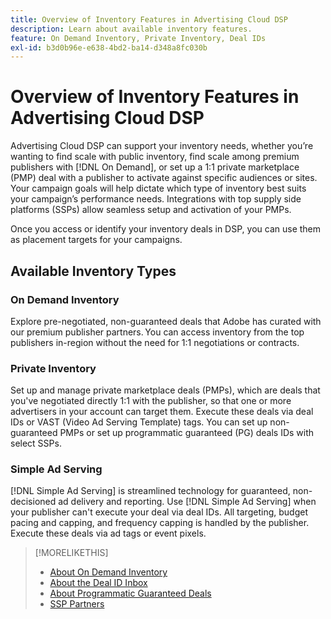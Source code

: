 ```yaml
---
title: Overview of Inventory Features in Advertising Cloud DSP
description: Learn about available inventory features.
feature: On Demand Inventory, Private Inventory, Deal IDs
exl-id: b3d0b96e-e638-4bd2-ba14-d348a8fc030b
---
```

# Overview of Inventory Features in Advertising Cloud DSP

Advertising Cloud DSP can support your inventory needs, whether you’re wanting to find scale with public inventory, find scale among premium publishers with [!DNL On Demand], or set up a 1:1 private marketplace (PMP) deal with a publisher to activate against specific audiences or sites. Your campaign goals will help dictate which type of inventory best suits your campaign’s performance needs. Integrations with top supply side platforms (SSPs) allow seamless setup and activation of your PMPs.

Once you access or identify your inventory deals in DSP, you can use them as placement targets for your campaigns.

## Available Inventory Types

### On Demand Inventory

Explore pre-negotiated, non-guaranteed deals that Adobe has curated with our premium publisher partners. You can access inventory from the top publishers in-region without the need for 1:1 negotiations or contracts.

### Private Inventory

Set up and manage private marketplace deals (PMPs), which are deals that you've negotiated directly 1:1 with the publisher, so that one or more advertisers in your account can target them. Execute these deals via deal IDs or VAST (Video Ad Serving Template) tags. You can set up non-guaranteed PMPs or set up programmatic guaranteed (PG) deals IDs with select SSPs.

### Simple Ad Serving

[!DNL Simple Ad Serving] is streamlined technology for guaranteed, non-decisioned ad delivery and reporting. Use [!DNL Simple Ad Serving] when your publisher can't execute your deal via deal IDs. All targeting, budget pacing and capping, and frequency capping is handled by the publisher. Execute these deals via ad tags or event pixels.

>[!MORELIKETHIS]
>
>* [About On Demand Inventory](on-demand-inventory-about.md)
>* [About the Deal ID Inbox](deal-id-inbox-about.md)
>* [About Programmatic Guaranteed Deals](programmatic-guaranteed-about.md)
>* [SSP Partners](ssp-partners.md)
<!-- >* [About Private Inventory](private-inventory-about.md) -->
